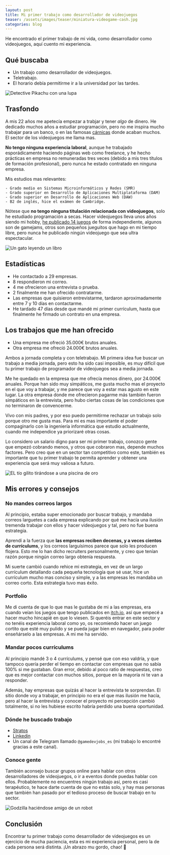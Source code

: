```yaml
---
layout: post
title: Mi primer trabajo como desarrollador de videojuegos
teaser: /assets/images/teaser/miniatura-videogame-cash.jpg
categories: blog
---
```


He encontrado el primer trabajo de mi vida, como desarrollador como videojuegos, aquí cuento mi experiencia.

## Qué buscaba

- Un trabajo como desarrollador de videojuegos.
- Teletrabajo.
- El horario debía permitirme ir a la universidad por las tardes.

![Detective Pikachu con una lupa](https://media4.giphy.com/media/v1.Y2lkPTc5MGI3NjExYzg3ZmZjNjAwODBlNzM1M2FmZDljN2IxZGZhMzc1OGZjOWI1YzIzMiZjdD1n/NS7gPxeumewkWDOIxi/giphy.gif)

## Trasfondo

A mis 22 años me apetecía empezar a trabjar y tener _algo_ de dinero. He dedicado muchos años a estudiar programación, pero no me inspira mucho trabajar para un banco, o en las famosas [cárnicas](https://devexperto.com/la-cruda-realidad-trabajar-una-carnica/) donde acaban muchos. El sector de los videojuegos me llama mas.

__No tengo ninguna experiencia laboral__, aunque he trabajado esporádicamente haciendo páginas web como freelance, y he hecho prácticas en empresa no remuneradas tres veces (debido a mis tres títulos de formación profesional), pero nunca he estado contratado en ninguna empresa. 

Mis estudios mas relevantes:

```
- Grado medio en Sistemas Microinformáticos y Redes (SMR)
- Grado superior en Desarrollo de Aplicaciones Multiplataforma (DAM)
- Grado superior en Desarrollo de Aplicaciones Web (DAW)
- B2 de inglés, hice el exámen de Cambridge.
```
Nótese que __no tengo ninguna titulación relacionada con videojuegos__, solo he estudiado programación a secas. Hacer videojuegos lleva unos años siendo mi hobby, [he publicado 14 juegos](https://antimundo.es/games.html) de forma independiente, algunos son de gamejams, otros son pequeños jueguitos que hago en mi tiempo libre, pero nunca he publicado ningún videojuego que sea ultra espectacular.

![Un gato leyendo un libro](https://media0.giphy.com/media/NFA61GS9qKZ68/giphy.gif?cid=ecf05e47qxxzcpqhnrixdc2lmr0fj1imcj7z5r7ym11rk6zj&rid=giphy.gif&ct=g)

## Estadísticas

- He contactado a 29 empresas.
- 8 respondieron mi correo.
- 4 me ofrecieron una entrevista o prueba.
- 2 finalmente me han ofrecido contratarme.
- Las empresas que quisieron entrevistarme, tardaron aproximadamente entre 7 y 10 días en contactarme.
- He tardado 47 días desde que mandé mi primer currículum, hasta que finalmente he firmado un contrato en una empresa.

## Los trabajos que me han ofrecido

- Una empresa me ofreció 35.000€ brutos anuales.
- Otra empresa me ofrecíó 24.000€ brutos anuales.

Ambos a jornada completa y con teletrabajo. Mi primera idea fue buscar un trabajo a media jornada, pero esto ha sido casi imposible, es muy difícil que tu primer trabajo de programador de videojuegos sea a media jornada.

Me he quedado en la empresa que me ofrecía menos dinero, por 24.000€ anuales. Porque han sido muy simpáticos, me gusta mucho mas el proyecto en el que voy a trabajar, y me parece que voy a estar mas agusto en este lugar. La otra empresa donde me ofrecieron pagarme más también fueron simpáticos en la entrevista, pero hubo ciertas cosas de las condiciones que no terminaron de convencerme.

Vivo con mis padres, y por eso puedo permitirme rechazar un trabajo solo porque otro me gusta mas. Para mi es mas importante el poder compaginarlo con la ingeniería informática que estudio actualmente, cuando me independice ya priorizaré otras cosas.

Lo considero un salario digno para ser mi primer trabajo, conozco gente que empezó cobrando menos, y otros que cobraron mas, depende muchos factores. Pero creo que en un sector tan competitivo como este, también es importante que tu primer trabajo te permita aprender y obtener una experiencia que será muy valiosa a futuro.

![EL tío gilito tirándose a una piscina de oro](https://media4.giphy.com/media/sTmwpUgZqz2JG/giphy.gif?cid=ecf05e47kbxlbpiaxgtr1fjv1ksdudo4rpr09qxh4arlpcoc&rid=giphy.gif&ct=g)

## Mis errores y consejos

### No mandes correos largos

Al principio, estaba super emocionado por buscar trabajo, y mandaba correos larguetes a cada empresa explicando por qué me hacía una ilusión tremenda trabajar con ellos y hacer videojuegos y tal, pero no fue buena estrategia. 

Aprendí a la fuerza que __las empresas reciben decenas, y a veces cientos de currículums__, y los correos larguísimos parece que solo les producen flojera. Esto me lo han dicho recruiters personalmente, y creo que tenían razón porque ningún correo largo obtenía respuesta.

Mi suerte cambió cuando rehice mi estrategia, en vez de un largo currículum detallando cada pequeña tecnología que sé usar, hice un currículum mucho mas conciso y simple, y a las empresas les mandaba un correo corto. Esta estrategia tuvo mas éxito.

### Portfolio

Me di cuenta de que lo que mas le gustaba de mi a las empresas, era cuando veían los juegos que tengo publicados en [itch.io](https://antimundo.itch.io/), así que empecé a hacer mucho hincapié en que lo viesen. Si queréis entrar en este sector y no tenéis experiencia laboral como yo, os recomiendo hacer un juego cortito que esté muy pulido y se pueda jugar bien en navegador, para poder enseñárselo a las empresas. A mi me ha servido.

### Mandar pocos currículums

Al principio mandé 3 o 4 currículums, y pensé que con eso valdría, y que tampoco quería perder el tiempo en contactar con empresas que no sabía 100% si me gustaban. Gran error, debido al poco ratio de respuestas, creo que es mejor contactar con muchos sitios, porque en la mayoría ni te van a responder.

Además, hay empresas que quizás al hacer la entrevista te sorprendan. El sitio donde voy a trabajar, en principio no era el que mas ilusión me hacía, pero al hacer la entrevista y conocer el proyecto mi percepción cambió totalmente, si no les hubiese escrito habría perdido una buena oportunidad.

### Dónde he buscado trabajo
- [Stratos](https://stratos-ad.com/trabajo)
- [Linkedin](https://www.linkedin.com)
- Un canal de Telegram llamado `@gamedevjobs_es` (mi trabajo lo encontré gracias a este canal).


### Conoce gente
También aconsejo buscar grupos online para hablar con otros desarrolladores de videojuegos, o ir a eventos donde puedas hablar con ellos. Probablemente no encuentres ningún trabajo así, pero es casi terapéutico, te hace darte cuenta de que no estás solo, y hay mas personas que también han pasado por el tedioso proceso de buscar trabajo en tu sector.

![Godzilla haciéndose amigo de un robot](https://media1.giphy.com/media/LmpHsHFG1ZoRy/giphy.gif?cid=ecf05e47ikyrv5rpx7ptuc7r115xd9gqee3nldshg96j621m&rid=giphy.gif&ct=g)

## Conclusión

Encontrar tu primer trabajo como desarrollador de videojuegos es un ejercicio de mucha paciencia, esta es mi experiencia personal, pero la de cada persona será distinta. ¡Un abrazo mu gordo, chao! 💚